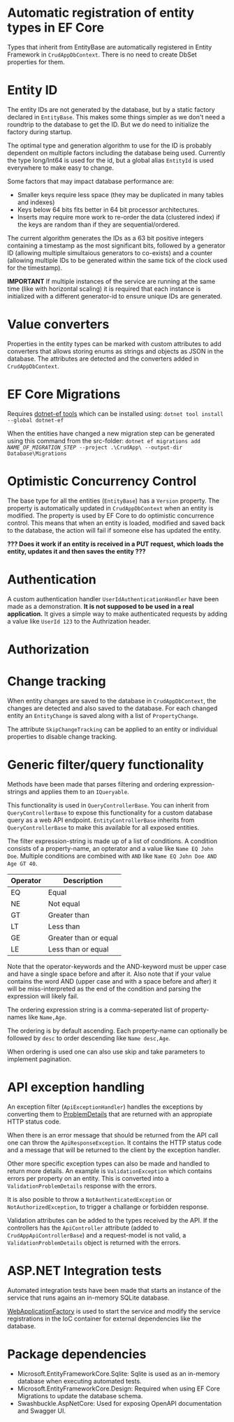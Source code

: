 # Automatic registration of entity types in EF Core
Types that inherit from EntityBase are automatically registered in Entity Framework in <code>CrudAppDbContext</code>.
There is no need to create DbSet properties for them.

# Entity ID
The entity IDs are not generated by the database, but by a static factory declared in <code>EntityBase</code>.
This makes some things simpler as we don't need a roundtrip to the database to get the ID.
But we do need to initialize the factory during startup.

The optimal type and generation algorithm to use for the ID is probably dependent on multiple factors including the database being used.
Currently the type long/Int64 is used for the id, but a global alias <code>EntityId</code> is used everywhere to make easy to change.

Some factors that may impact database performance are:
- Smaller keys require less space (they may be duplicated in many tables and indexes)
- Keys below 64 bits fits better in 64 bit processor architectures.
- Inserts may require more work to re-order the data (clustered index) if the keys are random than if they are sequential/ordered.

The current algorithm generates the IDs as a 63 bit positive integers containing a timestamp as the most significant bits,
followed by a generator ID (allowing multiple simultaious generators to co-exists)
and a counter (allowing multiple IDs to be generated within the same tick of the clock used for the timestamp).

**IMPORTANT**
If multiple instances of the service are running at the same time (like with horizontal scaling)
it is required that each instance is initialized with a different generator-id to ensure unique IDs are generated.

# Value converters
Properties in the entity types can be marked with custom attributes to add converters that allows storing enums as strings and objects as JSON in the database.
The attributes are detected and the converters added in <code>CrudAppDbContext</code>.

# EF Core Migrations
Requires [dotnet-ef tools](https://learn.microsoft.com/en-us/ef/core/cli/dotnet) which can be installed using:
<code>dotnet tool install --global dotnet-ef</code>

When the entities have changed a new migration step can be generated using this command from the src-folder:
<code>dotnet ef migrations add *NAME_OF_MIGRATION_STEP* --project .\CrudApp\ --output-dir Database\Migrations</code>

# Optimistic Concurrency Control
The base type for all the entities (<code>EntityBase</code>) has a <code>Version</code> property.
The property is automatically updated in <code>CrudAppDbContext</code> when an entity is modified.
The property is used by EF Core to do optimistic concurrence control.
This means that when an entity is loaded, modified and saved back to the database, the action will fail if someone else has updated the entity.

**??? Does it work if an entity is received in a PUT request, which loads the entity, updates it and then saves the entity ???**

# Authentication
A custom authentication handler <code>UserIdAuthenticationHandler</code> have been made as a demonstration.
**It is not supposed to be used in a real application.**
It gives a simple way to make authenticated requests by adding a value like <code>UserId 123</code> to the Authrization header.


# Authorization


# Change tracking
When entity changes are saved to the database in <code>CrudAppDbContext</code>, the changes are detected and also saved to the database.
For each changed entity an <code>EntityChange</code> is saved along with a list of <code>PropertyChange</code>.

The attribute <code>SkipChangeTracking</code> can be applied to an entity or individual properties to disable change tracking.

# Generic filter/query functionality
Methods have been made that parses filtering and ordering expression-strings and applies them to an <code>IQueryable</code>.

This functionality is used in <code>QueryControllerBase</code>.
You can inherit from <code>QueryControllerBase</code> to expose this functionality for a custom database query as a web API endpoint.
<code>EntityControllerBase</code> inherits from <code>QueryControllerBase</code> to make this available for all exposed entities.

The filter expression-string is made up of a list of conditions.
A condition consists of a property-name, an opterator and a value like <code>Name EQ John Doe</code>.
Multiple conditions are combined with <code>AND</code> like <code>Name EQ John Doe AND Age GT 40</code>.

| Operator | Description |
| -- | -- |
| EQ | Equal |
| NE | Not equal |
| GT | Greater than |
| LT | Less than |
| GE | Greater than or equal |
| LE | Less than or equal |

Note that the operator-keywords and the AND-keyword must be upper case and have a single space before and after it.
Also note that if your value contains the word AND (upper case and with a space before and after) it will be miss-interpreted as the end of the condition and parsing the expression will likely fail.


The ordering expression string is a comma-seperated list of property-names like <code>Name,Age</code>.

The ordering is by default ascending.
Each property-name can optionally be followed by <code>desc</code> to order descending like <code>Name desc,Age</code>.

When ordering is used one can also use skip and take parameters to implement pagination.


# API exception handling
An exception filter (<code>ApiExceptionHandler</code>) handles the exceptions by converting them to [ProblemDetails](https://datatracker.ietf.org/doc/html/rfc7807) that are returned with an appropiate HTTP status code.

When there is an error message that should be returned from the API call one can throw the <code>ApiResponseException</code>.
It contains the HTTP status code and a message that will be returned to the client by the exception handler.

Other more specific exception types can also be made and handled to return more details.
An example is <code>ValidationException</code> which contains errors per property on an entity.
This is converted into a <code>ValidationProblemDetails</code> response with the errors.

It is also posible to throw a <code>NotAuthenticatedException</code> or <code>NotAuthorizedException</code>,
to trigger a challange or forbidden response.

Validation attributes can be added to the types received by the API.
If the controllers has the <code>ApiController</code> attribute (added to <code>CrudAppApiControllerBase</code>) and a request-model is not valid,
a <code>ValidationProblemDetails</code> object is returned with the errors.


# ASP.NET Integration tests
Automated integration tests have been made that starts an instance of the service that runs agains an in-memory SQLite database.

[WebApplicationFactory](https://learn.microsoft.com/en-us/aspnet/core/test/integration-tests?view=aspnetcore-7.0) is used to start the service and modify the service registrations in the IoC container for external dependencies like the database.

# Package dependencies
- Microsoft.EntityFrameworkCore.Sqlite: Sqlite is used as an in-memory database when executing automated tests.
- Microsoft.EntityFrameworkCore.Design: Required when using EF Core Migrations to update the database schema.
- Swashbuckle.AspNetCore: Used for exposing OpenAPI documentation and Swagger UI.

